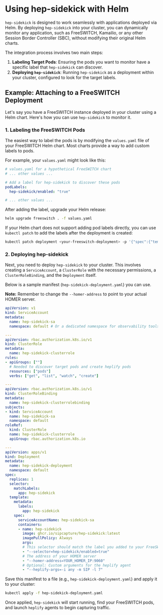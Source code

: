 # Using hep-sidekick with Helm

`hep-sidekick` is designed to work seamlessly with applications deployed via Helm. By deploying `hep-sidekick` into your cluster, you can dynamically monitor any application, such as FreeSWITCH, Kamailio, or any other Session Border Controller (SBC), without modifying their original Helm charts.

The integration process involves two main steps:
1.  **Labeling Target Pods**: Ensuring the pods you want to monitor have a specific label that `hep-sidekick` can discover.
2.  **Deploying `hep-sidekick`**: Running `hep-sidekick` as a deployment within your cluster, configured to look for the target labels.

## Example: Attaching to a FreeSWITCH Deployment

Let's say you have a FreeSWITCH instance deployed in your cluster using a Helm chart. Here's how you can use `hep-sidekick` to monitor it.

### 1. Labeling the FreeSWITCH Pods

The easiest way to label the pods is by modifying the `values.yaml` file of your FreeSWITCH Helm chart. Most charts provide a way to add custom labels to pods.

For example, your `values.yaml` might look like this:

```yaml
# values.yaml for a hypothetical FreeSWITCH chart
# ... other values ...

# Add a label for hep-sidekick to discover these pods
podLabels:
  hep-sidekick/enabled: "true"

# ... other values ...
```

After adding the label, upgrade your Helm release:
```bash
helm upgrade freeswitch . -f values.yaml
```

If your Helm chart does not support adding pod labels directly, you can use `kubectl patch` to add the labels after the deployment is created:
```bash
kubectl patch deployment <your-freeswitch-deployment> -p '{"spec":{"template":{"metadata":{"labels":{"hep-sidekick/enabled":"true"}}}}}'
```

### 2. Deploying hep-sidekick

Next, you need to deploy `hep-sidekick` to your cluster. This involves creating a `ServiceAccount`, a `ClusterRole` with the necessary permissions, a `ClusterRoleBinding`, and the `Deployment` itself.

Below is a sample manifest (`hep-sidekick-deployment.yaml`) you can use.

**Note:** Remember to change the `--homer-address` to point to your actual HOMER server.

```yaml
apiVersion: v1
kind: ServiceAccount
metadata:
  name: hep-sidekick-sa
  namespace: default # Or a dedicated namespace for observability tools

---
apiVersion: rbac.authorization.k8s.io/v1
kind: ClusterRole
metadata:
  name: hep-sidekick-clusterrole
rules:
- apiGroups: [""]
  # Needed to discover target pods and create heplify pods
  resources: ["pods"]
  verbs: ["get", "list", "watch", "create"]

---
apiVersion: rbac.authorization.k8s.io/v1
kind: ClusterRoleBinding
metadata:
  name: hep-sidekick-clusterrolebinding
subjects:
- kind: ServiceAccount
  name: hep-sidekick-sa
  namespace: default
roleRef:
  kind: ClusterRole
  name: hep-sidekick-clusterrole
  apiGroup: rbac.authorization.k8s.io

---
apiVersion: apps/v1
kind: Deployment
metadata:
  name: hep-sidekick-deployment
  namespace: default
spec:
  replicas: 1
  selector:
    matchLabels:
      app: hep-sidekick
  template:
    metadata:
      labels:
        app: hep-sidekick
    spec:
      serviceAccountName: hep-sidekick-sa
      containers:
      - name: hep-sidekick
        image: ghcr.io/sipcapture/hep-sidekick:latest
        imagePullPolicy: Always
        args:
        # This selector should match the label you added to your FreeSWITCH pods
        - "--selector=hep-sidekick/enabled=true"
        # The address of your HOMER server
        - "--homer-address=YOUR_HOMER_IP:9060"
        # Optional: Custom arguments for the heplify agent
        - "--heplify-args=-i any -m SIP -l 7"
```

Save this manifest to a file (e.g., `hep-sidekick-deployment.yaml`) and apply it to your cluster:

```bash
kubectl apply -f hep-sidekick-deployment.yaml
```

Once applied, `hep-sidekick` will start running, find your FreeSWITCH pods, and launch `heplify` agents to begin capturing traffic. 